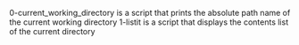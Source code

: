 0-current_working_directory is a script that prints the absolute path name of the current working directory
1-listit is a script that displays the contents list of the current directory
